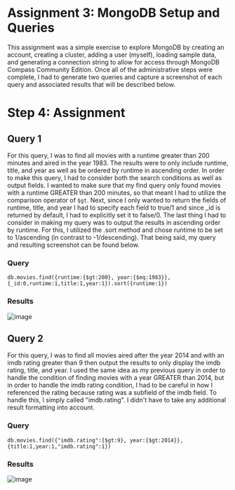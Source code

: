 # Assignment 3: MongoDB Setup and Queries
This assignment was a simple exercise to explore MongoDB by creating an account, creating a cluster, adding a user (myself), loading sample data, and generating a connection string to allow for access through MongoDB Compass Community Edition. Once all of the administrative steps were complete, I had to generate two queries and capture a screenshot of each query and associated results that will be described below.

# Step 4: Assignment
## Query 1
For this query, I was to find all movies with a runtime greater than 200 minutes and aired in the year 1983. The results were to only include runtime, title, and year as well as be ordered by runtime in ascending order. In order to make this query, I had to consider both the search conditions as well as output fields. I wanted to make sure that my find query only found movies with a runtime GREATER than 200 minutes, so that meant I had to utilize the comparison operator of `$gt`. Next, since I only wanted to return the fields of runtime, title, and year I had to specify each field to true/1 and since _id is returned by default, I had to explicitly set it to false/0. The last thing I had to consider in making my query was to output the results in ascending order by runtime. For this, I utilized the .sort method and chose runtime to be set to 1/ascending (in contrast to -1/descending). That being said, my query and resulting screenshot can be found below.
### Query
`db.movies.find({runtime:{$gt:200}, year:{$eq:1983}}, {_id:0,runtime:1,title:1,year:1}).sort({runtime:1})`
### Results
![image](https://github.com/user-attachments/assets/79c71ed5-93b0-486d-a302-d8f7e4998921)


## Query 2
For this query, I was to find all movies aired after the year 2014 and with an imdb rating greater than 9 then output the results to only display the imdb rating, title, and year. I used the same idea as my previous query in order to handle the condition of finding movies with a year GREATER than 2014, but in order to handle the imdb rating condition, I had to be careful in how I referenced the rating because rating was a subfield of the imdb field. To handle this, I simply called "imdb.rating". I didn't have to take any additional result formatting into account.
### Query
`db.movies.find({"imdb.rating":{$gt:9}, year:{$gt:2014}}, {title:1,year:1,"imdb.rating":1})`
### Results
![image](https://github.com/user-attachments/assets/caafd4bd-aed0-4a9b-b9b2-68ecbda3fb81)

